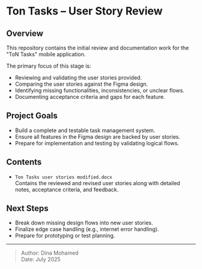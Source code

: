 # Ton Tasks – User Story Review

## Overview

This repository contains the initial review and documentation work for the "ToN Tasks" mobile application.

The primary focus of this stage is:
- Reviewing and validating the user stories provided.
- Comparing the user stories against the Figma design.
- Identifying missing functionalities, inconsistencies, or unclear flows.
- Documenting acceptance criteria and gaps for each feature.

## Project Goals

- Build a complete and testable task management system.
- Ensure all features in the Figma design are backed by user stories.
- Prepare for implementation and testing by validating logical flows.

## Contents

- `Ton Tasks user stories modified.docx`  
  Contains the reviewed and revised user stories along with detailed notes, acceptance criteria, and feedback.

## Next Steps

- Break down missing design flows into new user stories.
- Finalize edge case handling (e.g., internet error handling).
- Prepare for prototyping or test planning.

---

> Author: Dina Mohamed  
> Date: July 2025  
